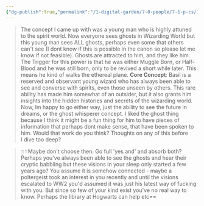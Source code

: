 ```yaml
---
{"dg-publish":true,"permalink":"/1-digital-garden/7-0-people/7-1-p-cs/7-1-4-1-back-story-basil-x/"}
---
```



>The concept I came up with was a young man who is highly attuned to the spirit world. Now everyone sees ghosts in Wizarding World but this young man sees ALL ghosts, perhaps even some that others can't see (I dont know if this is possible in the canon so please let me know if not feasible). 
>Ghosts are attracted to him, and they like him. The Trigger for this power is that he was either Muggle Born, or Half-Blood and he was still born, only to be revived a short while later. This means he kind of walks the ethereal plane. 
>**Core Concept**: Basil is a reserved and observant young wizard who has always been able to see and converse with spirits, even those unseen by others. This rare ability has made him somewhat of an outsider, but it also grants him insights into the hidden histories and secrets of the wizarding world.
>Now, Im happy to go either way, just the ability to see the future in dreams, or the ghost whisperer concept. I liked the ghost thing because I think it might be a fun thing for him to have pieces of information that perhaps dont make sense, that have been spoken to him.
Would that work do you think? 
Thoughts on any of this before I dive too deep?

>==Maybe don't choose then. Go full 'yes and' and absorb both?
>Perhaps you've always been able to see the ghosts and hear their cryptic babbling but these visions in your sleep only started a few years ago? You assume it is somehow connected - maybe a poltergeist took an interest in you recently and until the visions escalated to WW2 you'd assumed it was just his latest way of fucking with you. But since so few of your kind exist you've no real way to know. Perhaps the library at Hogwarts can help etc==

>